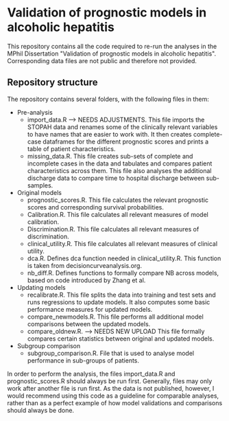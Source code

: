 # Validation of prognostic models in alcoholic hepatitis

This repository contains all the code required to re-run the analyses in the MPhil Dissertation "Validation of prognostic models in alcoholic hepatitis". Corresponding data files are not public and therefore not provided.

## Repository structure
The repository contains several folders, with the following files in them:
- Pre-analysis
     - import_data.R --> NEEDS ADJUSTMENTS. This file imports the STOPAH data and renames some of the clinically relevant variables to have names that are easier to work with. It then creates complete-case dataframes for the different prognostic scores and prints a table of patient characteristics.
     - missing_data.R. This file creates sub-sets of complete and incomplete cases in the data and tabulates and compares patient characteristics across them. This file also analyses the additional discharge data to compare time to hospital discharge between sub-samples.
- Original models
     - prognostic_scores.R. This file calculates the relevant prognostic scores and corresponding survival probabilities.
     - Calibration.R. This file calculates all relevant measures of model calibration.
     - Discrimination.R. This file calculates all relevant measures of discrimination. 
     - clinical_utility.R. This file calculates all relevant measures of clinical utility. 
     - dca.R. Defines dca function needed in clinical_utility.R. This function is taken from decisioncurveanalysis.org.
     - nb_diff.R. Defines functions to formally compare NB across models, based on code introduced by Zhang et al. 
- Updating models
     - recalibrate.R. This file splits the data into training and test sets and runs regressions to update models. It also computes some basic performance measures for updated models.
     - compare_newmodels.R. This file performs all additional model comparisons between the updated models.
     - compare_oldnew.R. --> NEEDS NEW UPLOAD This file formally compares certain statistics between original and updated models.
- Subgroup comparison
     - subgroup_comparison.R. File that is used to analyse model performance in sub-groups of patients. 

In order to perform the analysis, the files import_data.R and prognostic_scores.R should always be run first. Generally, files may only work after another file is run first. As the data is not published, however, I would recommend using this code as a guideline for comparable analyses, rather than as a perfect example of how model validations and comparisons should always be done. 
    
